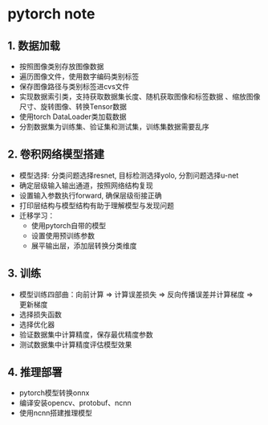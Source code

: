 # pytorch note

## 1. 数据加载
- 按照图像类别存放图像数据
- 遍历图像文件，使用数字编码类别标签
- 保存图像路径与类别标签进cvs文件
- 实现数据索引类，支持获取数据集长度、随机获取图像和标签数据 、缩放图像尺寸、旋转图像、转换Tensor数据
- 使用torch DataLoader类加载数据
- 分割数据集为训练集、验证集和测试集，训练集数据需要乱序

## 2. 卷积网络模型搭建
- 模型选择: 分类问题选择resnet, 目标检测选择yolo, 分割问题选择u-net
- 确定层级输入输出通道，按照网络结构复现
- 设置输入参数执行forward, 确保层级衔接正确
- 打印层结构与模型结构有助于理解模型与发现问题
- 迁移学习：
    - 使用pytorch自带的模型
    - 设置使用预训练参数
    - 展平输出层，添加层转换分类维度

## 3. 训练
- 模型训练四部曲：向前计算 => 计算误差损失 => 反向传播误差并计算梯度 => 更新梯度
- 选择损失函数
- 选择优化器
- 验证数据集中计算精度，保存最优精度参数
- 测试数据集中计算精度评估模型效果

## 4. 推理部署
- pytorch模型转换onnx
- 编译安装opencv、protobuf、ncnn
- 使用ncnn搭建推理模型
